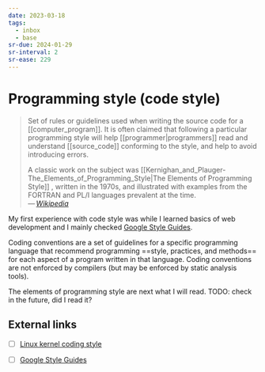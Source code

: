 ```yaml
---
date: 2023-03-18
tags:
  - inbox
  - base
sr-due: 2024-01-29
sr-interval: 2
sr-ease: 229
---
```


# Programming style (code style)

> Set of rules or guidelines used when writing the source code for a
> [[computer_program]]. It is often claimed that following a particular
> programming style will help [[programmer|programmers]] read and understand
> [[source_code]] conforming to the style, and help to avoid introducing errors.
>
> A classic work on the subject was
> [[Kernighan_and_Plauger-The_Elements_of_Programming_Style|The Elements of
> Programming Style]] , written in the 1970s, and illustrated with examples from
> the FORTRAN and PL/I languages prevalent at the time.\
> — <cite>[Wikipedia](https://en.wikipedia.org/wiki/Programming_style)</cite>

My first experience with code style was while I learned basics of web
development and I mainly checked [Google Style Guides](https://google.github.io/styleguide/).

Coding conventions are a set of guidelines for a specific programming language
that recommend programming ==style, practices, and methods== for each aspect of
a program written in that language. Coding conventions are not enforced by
compilers (but may be enforced by static analysis tools).

The elements of programming style are next what I will read.
TODO: check in the future, did I read it?

## External links

- [ ] [Linux kernel coding style](https://www.kernel.org/doc/Documentation/process/coding-style.rst)
- [ ] [Google Style Guides](https://google.github.io/styleguide/)

